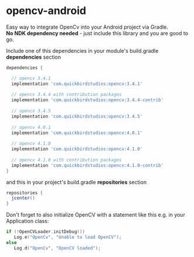 # opencv-android
Easy way to integrate OpenCv into your Android project via Gradle.  
**No NDK dependency needed** - just include this library and you are good to go.  
  
  
Include one of this dependencies in your module's build.gradle **dependencies** section

```groovy
dependencies {

  // opencv 3.4.1
  implementation 'com.quickbirdstudios:opencv:3.4.1'
  
  // opencv 3.4.4 with contribution packages
  implementation 'com.quickbirdstudios:opencv:3.4.4-contrib'
  
  // opencv 3.4.5
  implementation 'com.quickbirdstudios:opencv:3.4.5'
 
  // opencv 4.0.1
  implementation 'com.quickbirdstudios:opencv:4.0.1'
  
  // opencv 4.1.0
  implementation 'com.quickbirdstudios:opencv:4.1.0'
  
  // opencv 4.1.0 with contribution packages
  implementation 'com.quickbirdstudios:opencv:4.1.0-contrib'
}
```

and this in your project's build.gradle **repositories** section
```groovy
repositories {
  jcenter()
}
```

Don't forget to also initialize OpenCV with a statement like this e.g. in your Application class:
```kotlin
if (!OpenCVLoader.initDebug())
   Log.e("OpenCv", "Unable to load OpenCV");
else
   Log.d("OpenCv", "OpenCV loaded");
```



